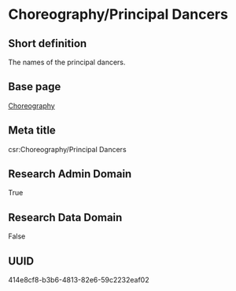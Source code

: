 # Choreography/Principal Dancers
## Short definition
The names of the principal dancers.
## Base page
[Choreography](../../Objects/Choreography.md)
## Meta title
csr:Choreography/Principal Dancers
## Research Admin Domain
True
## Research Data Domain
False
## UUID
414e8cf8-b3b6-4813-82e6-59c2232eaf02
